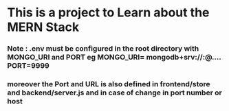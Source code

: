 <h1> This is a project to Learn about the MERN Stack </h1>
<h3> Note : .env must be configured in the root directory with MONGO_URI and PORT eg MONGO_URI= mongodb+srv://<username>:<password>@.... PORT=9999</h2>
<h3> moreover the Port and URL is also defined in frontend/store and backend/server.js and in case of change in port number or host </h2>
